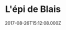 ---
date: 2017-08-26T15:12:08.000Z
title: L'épi de Blais
latitude: 46.719849162037434
longitude: -0.02616859838671609
category: checkin
---